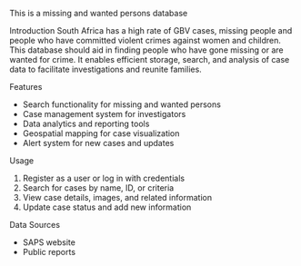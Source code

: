 This is a missing and wanted persons database

Introduction
South Africa has a high rate of GBV cases, missing people and people who have committed violent crimes against women and children. This database should aid in finding people who have gone missing or are wanted for crime. It enables efficient storage, search, and analysis of case data to facilitate investigations and reunite families.

Features
- Search functionality for missing and wanted persons
- Case management system for investigators
- Data analytics and reporting tools
- Geospatial mapping for case visualization
- Alert system for new cases and updates

Usage
1. Register as a user or log in with credentials
2. Search for cases by name, ID, or criteria
3. View case details, images, and related information
4. Update case status and add new information

Data Sources
- SAPS website
- Public reports
